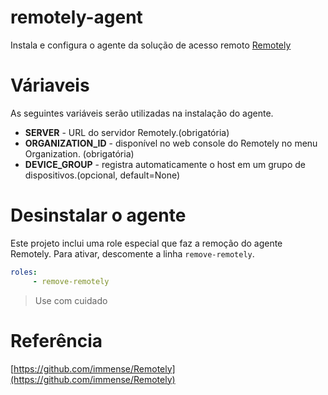 # remotely-agent
Instala e configura o agente da solução de acesso remoto [Remotely](https://github.com/immense/Remotely)

# Váriaveis
As seguintes variáveis serão utilizadas na instalação do agente.

- **SERVER** - URL do servidor Remotely.(obrigatória)
- **ORGANIZATION_ID** - disponível no web console do Remotely no menu Organization. (obrigatória)
- **DEVICE_GROUP** -  registra automaticamente o host em um grupo de dispositivos.(opcional, default=None)

# Desinstalar o agente
Este projeto inclui uma role especial que faz a remoção do agente Remotely. Para ativar, descomente a linha ```remove-remotely```.

```yml
roles:
     - remove-remotely
```
> Use com cuidado

# Referência
[https://github.com/immense/Remotely](https://github.com/immense/Remotely)

